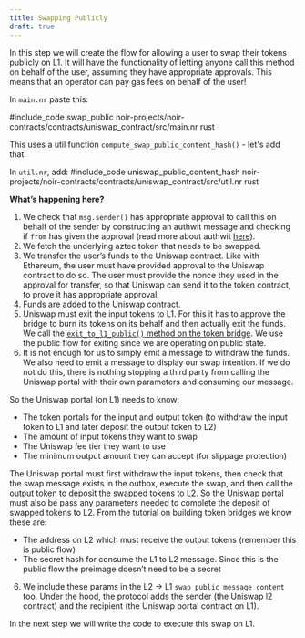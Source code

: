 ```yaml
---
title: Swapping Publicly
draft: true
---
```


In this step we will create the flow for allowing a user to swap their tokens publicly on L1. It will have the functionality of letting anyone call this method on behalf of the user, assuming they have appropriate approvals. This means that an operator can pay gas fees on behalf of the user!

In `main.nr` paste this:

#include_code swap_public noir-projects/noir-contracts/contracts/uniswap_contract/src/main.nr rust

This uses a util function `compute_swap_public_content_hash()` - let's add that.

In `util.nr`, add:
#include_code uniswap_public_content_hash noir-projects/noir-contracts/contracts/uniswap_contract/src/util.nr rust

**What’s happening here?**

1. We check that `msg.sender()` has appropriate approval to call this on behalf of the sender by constructing an authwit message and checking if `from` has given the approval (read more about authwit [here](../../contracts/resources/common_patterns/authwit.md)).
2. We fetch the underlying aztec token that needs to be swapped.
3. We transfer the user’s funds to the Uniswap contract. Like with Ethereum, the user must have provided approval to the Uniswap contract to do so. The user must provide the nonce they used in the approval for transfer, so that Uniswap can send it to the token contract, to prove it has appropriate approval.
4. Funds are added to the Uniswap contract.
5. Uniswap must exit the input tokens to L1. For this it has to approve the bridge to burn its tokens on its behalf and then actually exit the funds. We call the [`exit_to_l1_public()` method on the token bridge](../token_portal/withdrawing_to_l1.md). We use the public flow for exiting since we are operating on public state.
6. It is not enough for us to simply emit a message to withdraw the funds. We also need to emit a message to display our swap intention. If we do not do this, there is nothing stopping a third party from calling the Uniswap portal with their own parameters and consuming our message.

So the Uniswap portal (on L1) needs to know:

- The token portals for the input and output token (to withdraw the input token to L1 and later deposit the output token to L2)
- The amount of input tokens they want to swap
- The Uniswap fee tier they want to use
- The minimum output amount they can accept (for slippage protection)

The Uniswap portal must first withdraw the input tokens, then check that the swap message exists in the outbox, execute the swap, and then call the output token to deposit the swapped tokens to L2. So the Uniswap portal must also be pass any parameters needed to complete the deposit of swapped tokens to L2. From the tutorial on building token bridges we know these are:

- The address on L2 which must receive the output tokens (remember this is public flow)
- The secret hash for consume the L1 to L2 message. Since this is the public flow the preimage doesn’t need to be a secret

6. We include these params in the L2 → L1 `swap_public message content` too. Under the hood, the protocol adds the sender (the Uniswap l2 contract) and the recipient (the Uniswap portal contract on L1).

In the next step we will write the code to execute this swap on L1.
